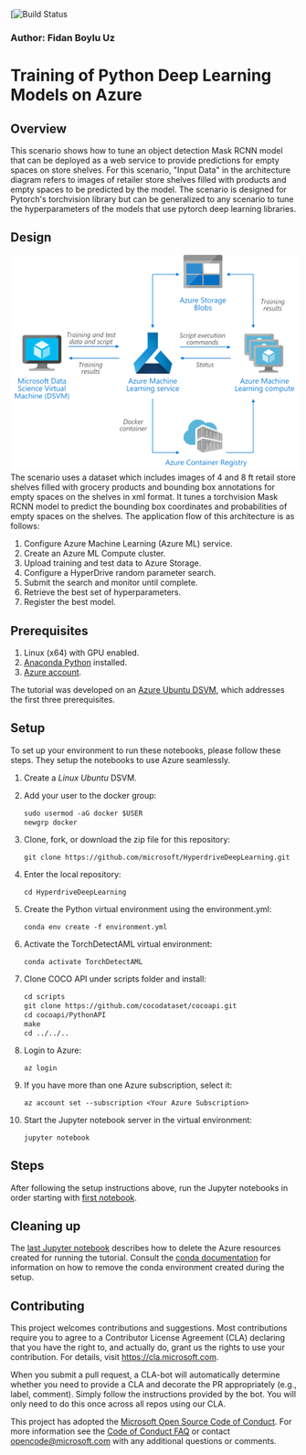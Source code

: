 [![Build Status](https://dev.azure.com/customai/HyperdriveDeepLearning/_apis/build/status/microsoft.HyperdriveDeepLearning?branchName=master)

### Author: Fidan Boylu Uz

# Training of Python Deep Learning Models on Azure 

## Overview

This scenario shows how to tune an object detection Mask RCNN model that can be deployed as a web service to provide predictions for empty spaces on store shelves. For this scenario, "Input Data" in the architecture diagram refers to images of retailer store shelves filled with products and empty spaces to be predicted by the model. The scenario is designed for Pytorch's torchvision library but can be generalized to any scenario to tune the hyperparameters of the models that use pytorch deep learning libraries. 

## Design

![alt text](Design.png "Design")
The scenario uses a dataset which includes images of 4 and 8 ft retail store shelves filled with grocery products and bounding box annotations for empty spaces on the shelves in xml format. It tunes a torchvision Mask RCNN model to predict the bounding box coordinates and probabilities of empty spaces on the shelves. The application flow of this architecture is as follows:

1. Configure Azure Machine Learning (Azure ML) service.
2. Create an Azure ML Compute cluster.
3. Upload training and test data to Azure Storage.
4. Configure a HyperDrive random parameter search.
5. Submit the search and monitor until complete.
6. Retrieve the best set of hyperparameters.
7. Register the best model.

## Prerequisites

1. Linux (x64) with GPU enabled.
2. [Anaconda Python](https://www.anaconda.com/download) installed.
3. [Azure account](https://azure.microsoft.com).

The tutorial was developed on an [Azure Ubuntu
DSVM](https://docs.microsoft.com/en-us/azure/machine-learning/data-science-virtual-machine/dsvm-ubuntu-intro),
which addresses the first three prerequisites.

## Setup

To set up your environment to run these notebooks, please follow these steps.  They setup the notebooks to use Azure seamlessly.

1. Create a _Linux_ _Ubuntu_ DSVM.
2. Add your user to the docker group:
    ```
    sudo usermod -aG docker $USER
    newgrp docker
    ```
2. Clone, fork, or download the zip file for this repository:
   ```
   git clone https://github.com/microsoft/HyperdriveDeepLearning.git
   ```
3. Enter the local repository:
   ```
   cd HyperdriveDeepLearning
   ```
4. Create the Python virtual environment using the environment.yml:
   ```
   conda env create -f environment.yml
   ```
5. Activate the TorchDetectAML virtual environment:
   ```
   conda activate TorchDetectAML
   ```
6. Clone COCO API under scripts folder and install:
    ```
    cd scripts
    git clone https://github.com/cocodataset/cocoapi.git
    cd cocoapi/PythonAPI
    make
    cd ../../..
    ```
   
7. Login to Azure:
   ```
   az login
   ```
8. If you have more than one Azure subscription, select it:
   ```
   az account set --subscription <Your Azure Subscription>
   ```
9. Start the Jupyter notebook server in the virtual environment:
   ```
   jupyter notebook
   ```

## Steps

After following the setup instructions above, run the Jupyter notebooks in order starting with [first notebook](https://github.com/Microsoft/MLHyperparameterTuning/blob/master/00_.ipynb).

## Cleaning up

The [last Jupyter notebook](05_Tear_Down.ipynb) describes how to delete the Azure resources created for running the tutorial. Consult the [conda documentation](https://docs.conda.io) for information on how to remove the conda environment created during the setup.

## Contributing

This project welcomes contributions and suggestions.  Most contributions require you to agree to a Contributor License Agreement (CLA) declaring that you have the right to, and actually do, grant us the rights to use your contribution. For details, visit https://cla.microsoft.com.

When you submit a pull request, a CLA-bot will automatically determine whether you need to provide a CLA and decorate the PR appropriately (e.g., label, comment). Simply follow the instructions provided by the bot. You will only need to do this once across all repos using our CLA.

This project has adopted the [Microsoft Open Source Code of Conduct](https://opensource.microsoft.com/codeofconduct/). For more information see the [Code of Conduct FAQ](https://opensource.microsoft.com/codeofconduct/faq/) or contact [opencode@microsoft.com](mailto:opencode@microsoft.com) with any additional questions or comments.
